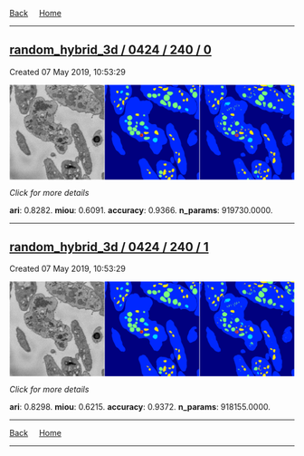 
[Back](..)&nbsp;&nbsp;&nbsp;&nbsp;&nbsp;[Home](https://leapmanlab.github.io/snapshots)

---

<div class="summary"><a href="0"><h2>random_hybrid_3d / 0424 / 240 / 0</h2></a><p>Created 07 May 2019, 10:53:29
</p><a href="0"><img src="0/media/summary.png" align="center"></a><p>
<i>Click for more details</i>
</p></div>

**ari**: 0.8282. **miou**: 0.6091. **accuracy**: 0.9366. **n_params**: 919730.0000. 

---

<div class="summary"><a href="1"><h2>random_hybrid_3d / 0424 / 240 / 1</h2></a><p>Created 07 May 2019, 10:53:29
</p><a href="1"><img src="1/media/summary.png" align="center"></a><p>
<i>Click for more details</i>
</p></div>

**ari**: 0.8298. **miou**: 0.6215. **accuracy**: 0.9372. **n_params**: 918155.0000. 

---

[Back](..)&nbsp;&nbsp;&nbsp;&nbsp;&nbsp;[Home](https://leapmanlab.github.io/snapshots)

---